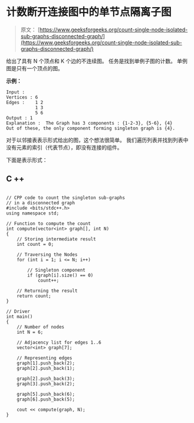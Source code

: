 # 计数断开连接图中的单节点隔离子图

> 原文： [https://www.geeksforgeeks.org/count-single-node-isolated-sub-graphs-disconnected-graph/](https://www.geeksforgeeks.org/count-single-node-isolated-sub-graphs-disconnected-graph/)

给出了具有 N 个顶点和 K 个边的不连续图。 任务是找到单例子图的计数。 单例图是只有一个顶点的图。

**示例：**

```
Input : 
Vertices : 6
Edges :    1 2
           1 3
           5 6
Output : 1
Explanation :  The Graph has 3 components : {1-2-3}, {5-6}, {4}
Out of these, the only component forming singleton graph is {4}.

```

对于以邻接表表示形式给出的图，这个想法很简单。 我们遍历列表并找到列表中没有元素的索引（代表节点），即没有连接的组件。

下面是表示形式：

## C ++

```

// CPP code to count the singleton sub-graphs 
// in a disconnected graph 
#include <bits/stdc++.h> 
using namespace std; 

// Function to compute the count 
int compute(vector<int> graph[], int N) 
{ 
    // Storing intermediate result 
    int count = 0; 

    // Traversing the Nodes 
    for (int i = 1; i <= N; i++) 

        // Singleton component 
        if (graph[i].size() == 0) 
            count++;     

    // Returning the result 
    return count; 
} 

// Driver 
int main() 
{ 
    // Number of nodes 
    int N = 6; 

    // Adjacency list for edges 1..6 
    vector<int> graph[7]; 

    // Representing edges 
    graph[1].push_back(2); 
    graph[2].push_back(1); 

    graph[2].push_back(3); 
    graph[3].push_back(2); 

    graph[5].push_back(6); 
    graph[6].push_back(5); 

    cout << compute(graph, N); 
} 

```